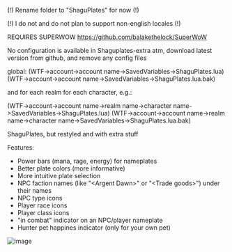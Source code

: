 (!) Rename folder to "ShaguPlates" for now (!)

(!) I do not and do not plan to support non-english locales (!)

REQUIRES SUPERWOW https://github.com/balakethelock/SuperWoW

No configuration is available in Shaguplates-extra atm, download latest version from github, and remove any config files 

global:
(WTF->account->account name->SavedVariables->ShaguPlates.lua)
(WTF->account->account name->SavedVariables->ShaguPlates.lua.bak)

and for each realm for each character, e.g.:

(WTF->account->account name->realm name->character name->SavedVariables->ShaguPlates.lua)
(WTF->account->account name->realm name->character name->SavedVariables->ShaguPlates.lua.bak)

ShaguPlates, but restyled and with extra stuff

Features:

- Power bars (mana, rage, energy) for nameplates
- Better plate colors (more informative)
- More intuitive plate selection
- NPC faction names (like "\<Argent Dawn\>" or "\<Trade goods\>") under their names
- NPC type icons
- Player race icons
- Player class icons
- "in combat" indicator on an NPC/player nameplate
- Hunter pet happines indicator (only for your own pet)


![image](https://github.com/user-attachments/assets/8842a386-0df2-40db-864f-4d4fbe3c20b2)
